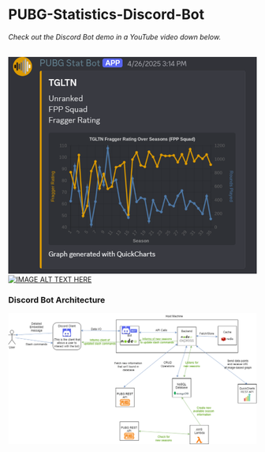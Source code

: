 # PUBG-Statistics-Discord-Bot
###### Check out the Discord Bot demo in a YouTube video down below.

![Screenshot](bot_img.png)
[![IMAGE ALT TEXT HERE](http://img.youtube.com/vi/gKD8G7wlbs4/0.jpg)](http://www.youtube.com/watch?v=gKD8G7wlbs4)




### Discord Bot Architecture
![Screenshot](system_design.png)

